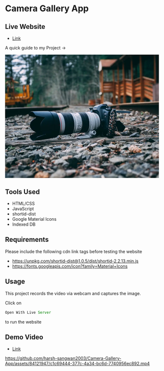 # Camera Gallery App

## Live Website

- [Link](https://harsh-sangwan2003.github.io/Camera-Gallery-App/)

A quick guide to my Project ->

<img src ="/image.webp">

## Tools Used

- HTML/CSS
- JavaScript
- shortid-dist
- Google Material Icons
- Indexed DB

## Requirements

Please include the following cdn link tags before testing the website

- https://unpkg.com/shortid-dist@1.0.5/dist/shortid-2.2.13.min.js
- https://fonts.googleapis.com/icon?family=Material+Icons

## Usage

This project records the video via webcam and captures the image.

Click on

```js
Open With Live Server
``` 
to run the website

## Demo Video

- [Link](https://app.gemoo.com/share/home?codeId=M03dkjGq0wJ13)



https://github.com/harsh-sangwan2003/Camera-Gallery-App/assets/84121947/c1c69444-377c-4a34-bc6d-7740956ec892.mp4